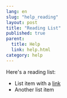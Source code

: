 ```yaml
---
lang: en
slug: "help_reading"
layout: post
title: "Reading List"
published: true
parent:
  title: Help
  link: help.html
category: help
---
```


Here's a reading list:

* List item with a [link](http://somelink.org)
* Another list item